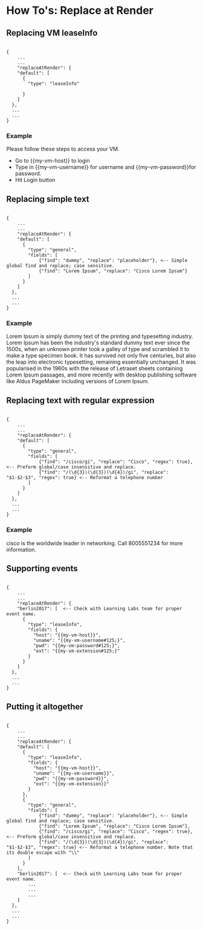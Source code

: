 # How To's: Replace at Render

## Replacing VM leaseInfo

<code>
{
	...
	...
	"replaceAtRender": {
    "default": [
      {
        "type": "leaseInfo"
        <!-- auto find and replace based on connectionInfo and metaHash -->
      }
    ]
  },
  ...
  ...
}
</code>

### Example

Please follow these steps to access your VM.

* Go to {{my-vm-host}} to login
* Type in {{my-vm-username}} for username and {{my-vm-password}}for password.
* Hit Login button


## Replacing simple text

<code>
{
	...
	...
	"replaceAtRender": {
    "default": [
      {
        "type": "general",
        "fields": [
        	{"find": "dummy", "replace": "placeholder"}, <-- Simple global find and replace; case sensitive.
        	{"find": "Lorem Ipsum", "replace": "Cisco Lorem Ipsum"}
        ]
      }
    ]
  },
  ...
  ...
}
</code>

### Example

Lorem Ipsum is simply dummy text of the printing and typesetting industry. Lorem Ipsum has been the industry's standard dummy text ever since the 1500s, when an unknown printer took a galley of type and scrambled it to make a type specimen book. It has survived not only five centuries, but also the leap into electronic typesetting, remaining essentially unchanged. It was popularised in the 1960s with the release of Letraset sheets containing Lorem Ipsum passages, and more recently with desktop publishing software like Aldus PageMaker including versions of Lorem Ipsum.


## Replacing text with regular expression

<code>
{
	...
	...
	"replaceAtRender": {
    "default": [
      {
        "type": "general",
        "fields": [
        	{"find": "/cisco/gi", "replace": "Cisco", "regex": true}, <-- Preform global/case insensitive and replace.
        	{"find": "/(\d{3})(\d{3})(\d{4})/gi", "replace": "$1-$2-$3", "regex": true} <-- Reformat a telephone number
        ]
      }
    ]
  },
  ...
  ...
}
</code>

### Example

cisco is the worldwide leader in networking. Call 8005551234 for more information.


## Supporting events

<code>
{
	...
	...
	"replaceAtRender": {
    "berlin2017": [  <-- Check with Learning Labs team for proper event name.
      {
        "type": "leaseInfo",
        "fields": {
          "host": "&#123;&#123;my-vm-host&#125;&#125;",
          "uname": "&#123;&#123;my-vm-username#125;&#125;",
          "pwd": "&#123;&#123;my-vm-password#125;&#125;",
          "ext": "&#123;&#123;my-vm-extension#125;&#125;"
        }
      }
    ]
  },
  ...
  ...
}
</code>


## Putting it altogether

<code>
{
	...
	...
	"replaceAtRender": {
    "default": [
      {
        "type": "leaseInfo",
        "fields": {
          "host": "&#123;&#123;my-vm-host&#125;&#125;",
          "uname": "&#123;&#123;my-vm-username&#125;&#125;",
          "pwd": "&#123;&#123;my-vm-password&#125;&#125;",
          "ext": "&#123;&#123;my-vm-extension&#125;&#125;"
        }
      },
      {
        "type": "general",
        "fields": [
        	{"find": "dummy", "replace": "placeholder"}, <-- Simple global find and replace; case sensitive.
        	{"find": "Lorem Ipsum", "replace": "Cisco Lorem Ipsum"},
        	{"find": "/cisco/gi", "replace": "Cisco", "regex": true}, <-- Preform global/case insensitive and replace.
        	{"find": "/(\d{3})(\d{3})(\d{4})/gi", "replace": "$1-$2-$3", "regex": true} <-- Reformat a telephone number. Note that its double escape with "\\"
        ]
      }
    ],
    "berlin2017": [  <-- Check with Learning Labs team for proper event name.
    	...
    	...
    	...
    ]
  },
  ...
  ...
}
</code>

